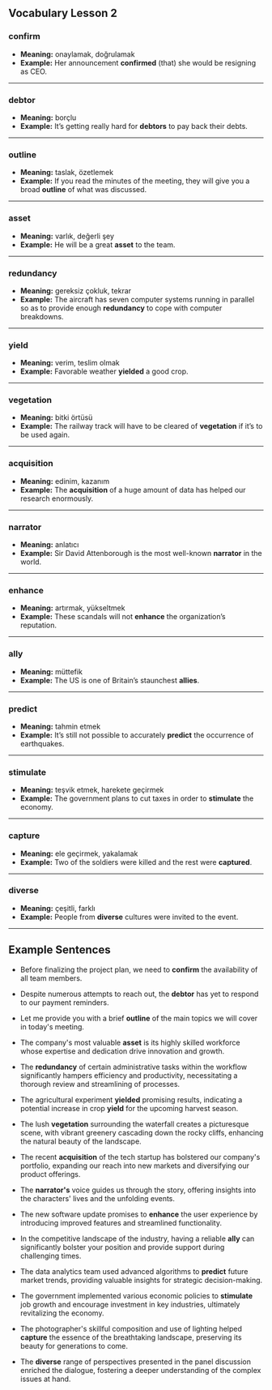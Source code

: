 

## Vocabulary Lesson 2

### **confirm**
- **Meaning:** onaylamak, doğrulamak  
- **Example:** Her announcement **confirmed** (that) she would be resigning as CEO.  

---

### **debtor**
- **Meaning:** borçlu  
- **Example:** It’s getting really hard for **debtors** to pay back their debts.  

---

### **outline**
- **Meaning:** taslak, özetlemek  
- **Example:** If you read the minutes of the meeting, they will give you a broad **outline** of what was discussed.  

---

### **asset**
- **Meaning:** varlık, değerli şey  
- **Example:** He will be a great **asset** to the team.  

---

### **redundancy**
- **Meaning:** gereksiz çokluk, tekrar  
- **Example:** The aircraft has seven computer systems running in parallel so as to provide enough **redundancy** to cope with computer breakdowns.  

---

### **yield**
- **Meaning:** verim, teslim olmak  
- **Example:** Favorable weather **yielded** a good crop.  

---

### **vegetation**
- **Meaning:** bitki örtüsü  
- **Example:** The railway track will have to be cleared of **vegetation** if it’s to be used again.  

---

### **acquisition**
- **Meaning:** edinim, kazanım  
- **Example:** The **acquisition** of a huge amount of data has helped our research enormously.  

---

### **narrator**
- **Meaning:** anlatıcı  
- **Example:** Sir David Attenborough is the most well-known **narrator** in the world.  

---

### **enhance**
- **Meaning:** artırmak, yükseltmek  
- **Example:** These scandals will not **enhance** the organization’s reputation.  

---

### **ally**
- **Meaning:** müttefik  
- **Example:** The US is one of Britain’s staunchest **allies**.  

---

### **predict**
- **Meaning:** tahmin etmek  
- **Example:** It’s still not possible to accurately **predict** the occurrence of earthquakes.  

---

### **stimulate**
- **Meaning:** teşvik etmek, harekete geçirmek  
- **Example:** The government plans to cut taxes in order to **stimulate** the economy.  

---

### **capture**
- **Meaning:** ele geçirmek, yakalamak  
- **Example:** Two of the soldiers were killed and the rest were **captured**.  

---

### **diverse**
- **Meaning:** çeşitli, farklı  
- **Example:** People from **diverse** cultures were invited to the event.

---

## Example Sentences 

- Before finalizing the project plan, we need to **confirm** the availability of all team members.

- Despite numerous attempts to reach out, the **debtor** has yet to respond to our payment reminders.

- Let me provide you with a brief **outline** of the main topics we will cover in today's meeting.

- The company's most valuable **asset** is its highly skilled workforce whose expertise and dedication drive innovation and growth.

- The **redundancy** of certain administrative tasks within the workflow significantly hampers efficiency and productivity, necessitating a thorough review and streamlining of processes.

- The agricultural experiment **yielded** promising results, indicating a potential increase in crop **yield** for the upcoming harvest season.

- The lush **vegetation** surrounding the waterfall creates a picturesque scene, with vibrant greenery cascading down the rocky cliffs, enhancing the natural beauty of the landscape.

- The recent **acquisition** of the tech startup has bolstered our company's portfolio, expanding our reach into new markets and diversifying our product offerings.

- The **narrator's** voice guides us through the story, offering insights into the characters' lives and the unfolding events.

- The new software update promises to **enhance** the user experience by introducing improved features and streamlined functionality.

- In the competitive landscape of the industry, having a reliable **ally** can significantly bolster your position and provide support during challenging times.

- The data analytics team used advanced algorithms to **predict** future market trends, providing valuable insights for strategic decision-making.

- The government implemented various economic policies to **stimulate** job growth and encourage investment in key industries, ultimately revitalizing the economy.

- The photographer's skillful composition and use of lighting helped **capture** the essence of the breathtaking landscape, preserving its beauty for generations to come.

- The **diverse** range of perspectives presented in the panel discussion enriched the dialogue, fostering a deeper understanding of the complex issues at hand.
